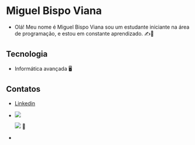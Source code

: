 # Miguel Bispo Viana

- Olá! Meu nome é Miguel Bispo Viana sou um estudante iniciante na área de programação, e estou em constante aprendizado. ✍️📓

## Tecnologia

- Informática avançada 🖥️

## Contatos

- [Linkedin](www.linkedin.com/in/miguel-viana-663896389)

- <a href="https://www.instagram.com/miguel11.xp/?next=%2F" target="_blank"><img src="https://img.shields.io/badge/-Instagram-%23E4405F?style=for-the-badge&logo=instagram&logoColor=white" target="_blank"></a>

  <a href = "mailto:mbvmig74@gmail.com"><img src="https://img.shields.io/badge/-Gmail-%23333?style=for-the-badge&logo=gmail&logoColor=white" target="_blank"></a> 🔗

- 
